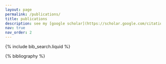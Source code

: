 ```yaml
---
layout: page
permalink: /publications/
title: publications
description: see my [google scholar](https://scholar.google.com/citations?user=UMQWBRQAAAAJ) page for a full list of publications.
nav: true
nav_order: 2
---
```


<!-- _pages/publications.md -->

<!-- Bibsearch Feature -->

{% include bib_search.liquid %}

<div class="publications">

{% bibliography %}

</div>
